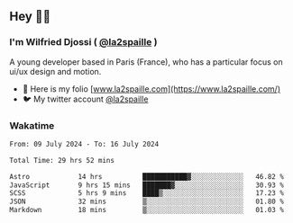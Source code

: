 ## Hey 👋🏾
### I'm Wilfried Djossi ( <a href="https://twitter.com/la2spaille/" target="_blank">@la2spaille</a> )
A young developer based in Paris (France), who has a particular focus on ui/ux design and motion.

- 🎨 Here is my folio [www.la2spaille.com](https://www.la2spaille.com/)
- 🐦 My twitter account [@la2spaille](https://twitter.com/la2spaille/)

### Wakatime
<!--START_SECTION:waka-->

```txt
From: 09 July 2024 - To: 16 July 2024

Total Time: 29 hrs 52 mins

Astro            14 hrs          ███████████▓░░░░░░░░░░░░░   46.82 %
JavaScript       9 hrs 15 mins   ███████▓░░░░░░░░░░░░░░░░░   30.93 %
SCSS             5 hrs 9 mins    ████▒░░░░░░░░░░░░░░░░░░░░   17.23 %
JSON             32 mins         ▒░░░░░░░░░░░░░░░░░░░░░░░░   01.80 %
Markdown         18 mins         ▒░░░░░░░░░░░░░░░░░░░░░░░░   01.03 %
```

<!--END_SECTION:waka-->
<!--
**la2spaille/la2spaille** is a ✨ _special_ ✨ repository because its `README.md` (this file) appears on your GitHub profile.

Here are some ideas to get you started:

- 🔭 I’m currently working on ...
- 🌱 I’m currently learning ...
- 👯 I’m looking to collaborate on ...
- 🤔 I’m looking for help with ...
- 💬 Ask me about ...
- 📫 How to reach me: ...
- 😄 Pronouns: ...
- ⚡ Fun fact: ...
-->
